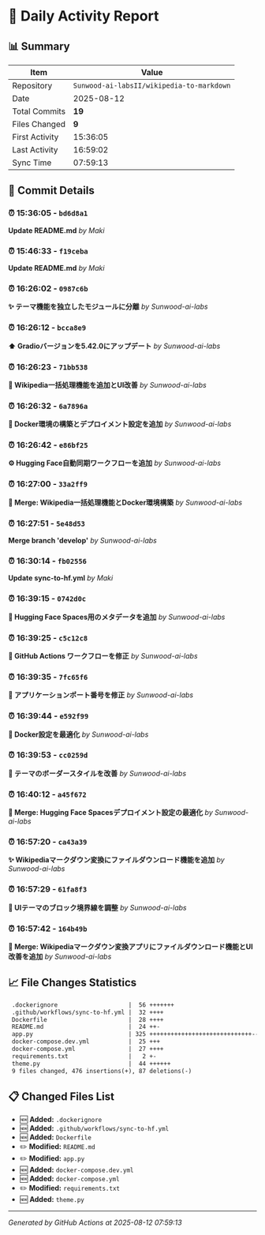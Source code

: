 # 📅 Daily Activity Report

## 📊 Summary
| Item | Value |
|------|-------|
| Repository | `Sunwood-ai-labsII/wikipedia-to-markdown` |
| Date | 2025-08-12 |
| Total Commits | **19** |
| Files Changed | **9** |
| First Activity | 15:36:05 |
| Last Activity | 16:59:02 |
| Sync Time | 07:59:13 |

## 📝 Commit Details

### ⏰ 15:36:05 - `bd6d8a1`
**Update README.md**
*by Maki*

### ⏰ 15:46:33 - `f19ceba`
**Update README.md**
*by Maki*

### ⏰ 16:26:02 - `0987c6b`
**✨ テーマ機能を独立したモジュールに分離**
*by Sunwood-ai-labs*

### ⏰ 16:26:12 - `bcca8e9`
**⬆️ Gradioバージョンを5.42.0にアップデート**
*by Sunwood-ai-labs*

### ⏰ 16:26:23 - `71bb538`
**🚀 Wikipedia一括処理機能を追加とUI改善**
*by Sunwood-ai-labs*

### ⏰ 16:26:32 - `6a7896a`
**🐳 Docker環境の構築とデプロイメント設定を追加**
*by Sunwood-ai-labs*

### ⏰ 16:26:42 - `e86bf25`
**⚙️ Hugging Face自動同期ワークフローを追加**
*by Sunwood-ai-labs*

### ⏰ 16:27:00 - `33a2ff9`
**🔀 Merge: Wikipedia一括処理機能とDocker環境構築**
*by Sunwood-ai-labs*

### ⏰ 16:27:51 - `5e48d53`
**Merge branch 'develop'**
*by Sunwood-ai-labs*

### ⏰ 16:30:14 - `fb02556`
**Update sync-to-hf.yml**
*by Maki*

### ⏰ 16:39:15 - `0742d0c`
**📝 Hugging Face Spaces用のメタデータを追加**
*by Sunwood-ai-labs*

### ⏰ 16:39:25 - `c5c12c8`
**🔧 GitHub Actions ワークフローを修正**
*by Sunwood-ai-labs*

### ⏰ 16:39:35 - `7fc65f6`
**🔧 アプリケーションポート番号を修正**
*by Sunwood-ai-labs*

### ⏰ 16:39:44 - `e592f99`
**🐳 Docker設定を最適化**
*by Sunwood-ai-labs*

### ⏰ 16:39:53 - `cc0259d`
**🎨 テーマのボーダースタイルを改善**
*by Sunwood-ai-labs*

### ⏰ 16:40:12 - `a45f672`
**🔀 Merge: Hugging Face Spacesデプロイメント設定の最適化**
*by Sunwood-ai-labs*

### ⏰ 16:57:20 - `ca43a39`
**✨ Wikipediaマークダウン変換にファイルダウンロード機能を追加**
*by Sunwood-ai-labs*

### ⏰ 16:57:29 - `61fa8f3`
**🎨 UIテーマのブロック境界線を調整**
*by Sunwood-ai-labs*

### ⏰ 16:57:42 - `164b49b`
**🔀 Merge: Wikipediaマークダウン変換アプリにファイルダウンロード機能とUI改善を追加**
*by Sunwood-ai-labs*

## 📈 File Changes Statistics

```diff
 .dockerignore                    |  56 +++++++
 .github/workflows/sync-to-hf.yml |  32 ++++
 Dockerfile                       |  28 ++++
 README.md                        |  24 ++-
 app.py                           | 325 +++++++++++++++++++++++++++++----------
 docker-compose.dev.yml           |  25 +++
 docker-compose.yml               |  27 ++++
 requirements.txt                 |   2 +-
 theme.py                         |  44 ++++++
 9 files changed, 476 insertions(+), 87 deletions(-)
```

## 📋 Changed Files List

- 🆕 **Added:** `.dockerignore`
- 🆕 **Added:** `.github/workflows/sync-to-hf.yml`
- 🆕 **Added:** `Dockerfile`
- ✏️ **Modified:** `README.md`
- ✏️ **Modified:** `app.py`
- 🆕 **Added:** `docker-compose.dev.yml`
- 🆕 **Added:** `docker-compose.yml`
- ✏️ **Modified:** `requirements.txt`
- 🆕 **Added:** `theme.py`

---
*Generated by GitHub Actions at 2025-08-12 07:59:13*
